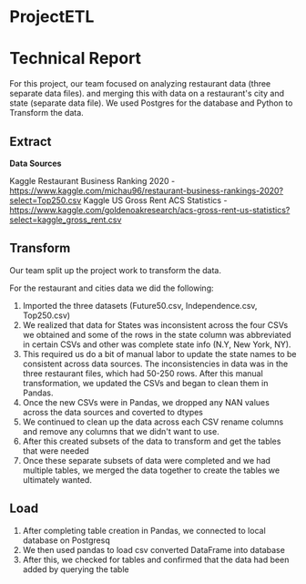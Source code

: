 # ProjectETL

# **Technical Report**

For this project, our team focused on analyzing restaurant data (three separate data files). and merging this with data on a restaurant's city and state (separate data file). We used Postgres for the database and Python to Transform the data.

## **Extract**

**Data Sources**

Kaggle Restaurant Business Ranking 2020 - https://www.kaggle.com/michau96/restaurant-business-rankings-2020?select=Top250.csv
Kaggle US Gross Rent ACS Statistics - https://www.kaggle.com/goldenoakresearch/acs-gross-rent-us-statistics?select=kaggle_gross_rent.csv

## **Transform**

Our team split up the project work to transform the data.

For the restaurant and cities data we did the following:

1. Imported the three datasets (Future50.csv, Independence.csv, Top250.csv)
2. We realized that data for States was inconsistent across the four CSVs we obtained and some of the rows in the state column was abbreviated in certain CSVs and other was complete state info (N.Y, New York, NY).
3. This required us do a bit of manual labor to update the state names to be consistent across data sources. The inconsistencies in data was in the three restaurant files, which had 50-250 rows. After this manual transformation, we updated the CSVs and began to clean them in Pandas.
4. Once the new CSVs were in Pandas, we dropped any NAN values across the data sources and coverted to dtypes
5. We continued to clean up the data across each CSV rename columns and remove any columns that we didn't want to use.
6. After this created subsets of the data to transform and get the tables that were needed
7. Once these separate subsets of data were completed and we had multiple tables, we merged the data together to create the tables we ultimately wanted.

## **Load**

1. After completing table creation in Pandas, we connected to local database on Postgresq
2. We then used pandas to load csv converted DataFrame into database
3. After this, we checked for tables and confirmed that the data had been added by querying the table
